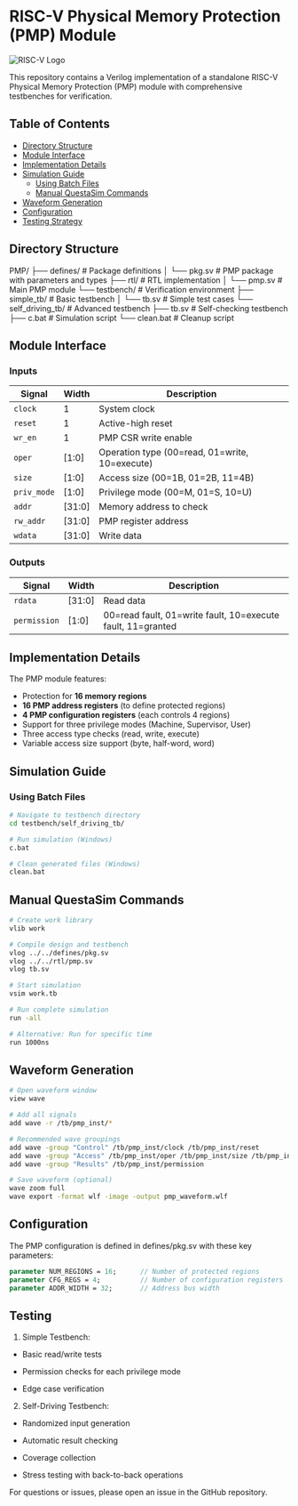 # RISC-V Physical Memory Protection (PMP) Module

![RISC-V Logo](https://riscv.org/wp-content/uploads/2019/12/riscv-logo-1.png)

This repository contains a Verilog implementation of a standalone RISC-V Physical Memory Protection (PMP) module with comprehensive testbenches for verification.

## Table of Contents
- [Directory Structure](#directory-structure)
- [Module Interface](#module-interface)
- [Implementation Details](#implementation-details)
- [Simulation Guide](#simulation-guide)
  - [Using Batch Files](#using-batch-files)
  - [Manual QuestaSim Commands](#manual-questasim-commands)
- [Waveform Generation](#waveform-generation)
- [Configuration](#configuration)
- [Testing Strategy](#testing-strategy)

## Directory Structure
PMP/
├── defines/ # Package definitions
│ └── pkg.sv # PMP package with parameters and types
├── rtl/ # RTL implementation
│ └── pmp.sv # Main PMP module
└── testbench/ # Verification environment
├── simple_tb/ # Basic testbench
│ └── tb.sv # Simple test cases
└── self_driving_tb/ # Advanced testbench
├── tb.sv # Self-checking testbench
├── c.bat # Simulation script
└── clean.bat # Cleanup script

## Module Interface

### Inputs
| Signal      | Width  | Description                          |
|-------------|--------|--------------------------------------|
| `clock`     | 1      | System clock                         |
| `reset`     | 1      | Active-high reset                    |
| `wr_en`     | 1      | PMP CSR write enable                 |
| `oper`      | [1:0]  | Operation type (00=read, 01=write, 10=execute) |
| `size`      | [1:0]  | Access size (00=1B, 01=2B, 11=4B)    |
| `priv_mode` | [1:0]  | Privilege mode (00=M, 01=S, 10=U)    |
| `addr`      | [31:0] | Memory address to check              |
| `rw_addr`   | [31:0] | PMP register address                 |
| `wdata`     | [31:0] | Write data                           |

### Outputs
| Signal       | Width  | Description                          |
|--------------|--------|--------------------------------------|
| `rdata`      | [31:0] | Read data                            |
| `permission` | [1:0]  | 00=read fault, 01=write fault, 10=execute fault, 11=granted |

## Implementation Details

The PMP module features:
- Protection for **16 memory regions**
- **16 PMP address registers** (to define protected regions)
- **4 PMP configuration registers** (each controls 4 regions)
- Support for three privilege modes (Machine, Supervisor, User)
- Three access type checks (read, write, execute)
- Variable access size support (byte, half-word, word)

## Simulation Guide

### Using Batch Files

```bash
# Navigate to testbench directory
cd testbench/self_driving_tb/

# Run simulation (Windows)
c.bat

# Clean generated files (Windows)
clean.bat

```
## Manual QuestaSim Commands

```bash
# Create work library
vlib work

# Compile design and testbench
vlog ../../defines/pkg.sv
vlog ../../rtl/pmp.sv
vlog tb.sv

# Start simulation
vsim work.tb

# Run complete simulation
run -all

# Alternative: Run for specific time
run 1000ns
```

## Waveform Generation

```bash
# Open waveform window
view wave

# Add all signals
add wave -r /tb/pmp_inst/*

# Recommended wave groupings
add wave -group "Control" /tb/pmp_inst/clock /tb/pmp_inst/reset
add wave -group "Access" /tb/pmp_inst/oper /tb/pmp_inst/size /tb/pmp_inst/addr
add wave -group "Results" /tb/pmp_inst/permission

# Save waveform (optional)
wave zoom full
wave export -format wlf -image -output pmp_waveform.wlf
```

## Configuration
The PMP configuration is defined in defines/pkg.sv with these key parameters:

```systemverilog
parameter NUM_REGIONS = 16;      // Number of protected regions
parameter CFG_REGS = 4;          // Number of configuration registers
parameter ADDR_WIDTH = 32;       // Address bus width
```

## Testing
1. Simple Testbench:

- Basic read/write tests

- Permission checks for each privilege mode

- Edge case verification

2. Self-Driving Testbench:

- Randomized input generation

- Automatic result checking

- Coverage collection

- Stress testing with back-to-back operations

For questions or issues, please open an issue in the GitHub repository.